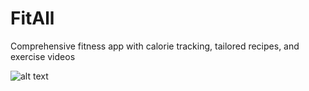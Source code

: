 # FitAll
Comprehensive fitness app with calorie tracking, tailored recipes, and exercise videos

![alt text](https://ibb.co/t2CxcyB.png)
